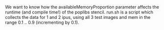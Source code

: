 We want to know how the availableMemoryProportion parameter affects the runtime (and compile time!) of
the poplibs stencil. run.sh is a script which collects the data for 1 and 2 ipus, using all 3 test images
and mem in the range 0.1 .. 0.9 (incrementing by 0.1).


